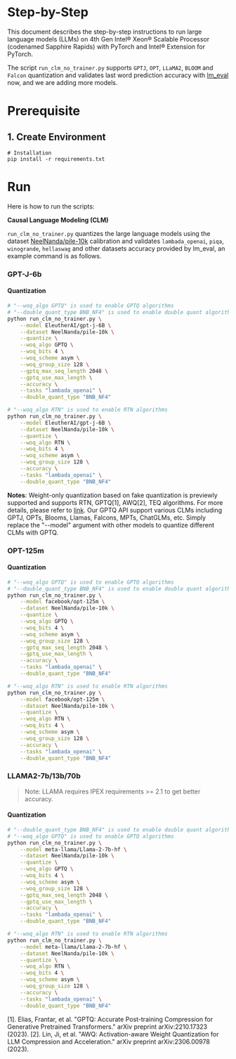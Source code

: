Step-by-Step
============
This document describes the step-by-step instructions to run large language models (LLMs) on 4th Gen Intel® Xeon® Scalable Processor (codenamed Sapphire Rapids) with PyTorch and Intel® Extension for PyTorch.

The script `run_clm_no_trainer.py` supports `GPTJ`, `OPT`, `LLaMA2`, `BLOOM` and `Falcon` quantization and validates last word prediction accuracy with [lm_eval](https://github.com/EleutherAI/lm-evaluation-harness.git) now, and we are adding more models.

# Prerequisite
## 1. Create Environment
```
# Installation
pip install -r requirements.txt
```

# Run

Here is how to run the scripts:

**Causal Language Modeling (CLM)**

`run_clm_no_trainer.py` quantizes the large language models using the dataset [NeelNanda/pile-10k](https://huggingface.co/datasets/NeelNanda/pile-10k) calibration and validates `lambada_openai`, `piqa`, `winogrande`, `hellaswag` and other datasets accuracy provided by lm_eval, an example command is as follows.
### GPT-J-6b

#### Quantization

```bash
# "--woq_algo GPTQ" is used to enable GPTQ algorithms
# "--double_quant_type BNB_NF4" is used to enable double quant algorithms
python run_clm_no_trainer.py \
    --model EleutherAI/gpt-j-6B \
    --dataset NeelNanda/pile-10k \
    --quantize \
    --woq_algo GPTQ \
    --woq_bits 4 \
    --woq_scheme asym \
    --woq_group_size 128 \
    --gptq_max_seq_length 2048 \
    --gptq_use_max_length \
    --accuracy \
    --tasks "lambada_openai" \
    --double_quant_type "BNB_NF4"

# "--woq_algo RTN" is used to enable RTN algorithms
python run_clm_no_trainer.py \
    --model EleutherAI/gpt-j-6B \
    --dataset NeelNanda/pile-10k \
    --quantize \
    --woq_algo RTN \
    --woq_bits 4 \
    --woq_scheme asym \
    --woq_group_size 128 \
    --accuracy \
    --tasks "lambada_openai" \
    --double_quant_type "BNB_NF4"
```
**Notes**: Weight-only quantization based on fake quantization is previewly supported and supports RTN, GPTQ[1], AWQ[2], TEQ algorithms. For more details, please refer to [link](https://github.com/intel/neural-compressor/blob/master/docs/source/quantization_weight_only.md). Our GPTQ API support various CLMs including GPTJ, OPTs, Blooms, Llamas, Falcons, MPTs, ChatGLMs, etc. Simply replace the "--model" argument with other models to quantize different CLMs with GPTQ.


### OPT-125m

#### Quantization

```bash
# "--woq_algo GPTQ" is used to enable GPTQ algorithms
# "--double_quant_type BNB_NF4" is used to enable double quant algorithms
python run_clm_no_trainer.py \
    --model facebook/opt-125m \
    --dataset NeelNanda/pile-10k \
    --quantize \
    --woq_algo GPTQ \
    --woq_bits 4 \
    --woq_scheme asym \
    --woq_group_size 128 \
    --gptq_max_seq_length 2048 \
    --gptq_use_max_length \
    --accuracy \
    --tasks "lambada_openai" \
    --double_quant_type "BNB_NF4"

# "--woq_algo RTN" is used to enable RTN algorithms
python run_clm_no_trainer.py \
    --model facebook/opt-125m \
    --dataset NeelNanda/pile-10k \
    --quantize \
    --woq_algo RTN \
    --woq_bits 4 \
    --woq_scheme asym \
    --woq_group_size 128 \
    --accuracy \
    --tasks "lambada_openai" \
    --double_quant_type "BNB_NF4"
```

### LLAMA2-7b/13b/70b
>Note: LLAMA requires IPEX requirements >= 2.1 to get better accuracy.
#### Quantization

```bash
# "--double_quant_type BNB_NF4" is used to enable double quant algorithms
# "--woq_algo GPTQ" is used to enable GPTQ algorithms
python run_clm_no_trainer.py \
    --model meta-llama/Llama-2-7b-hf \
    --dataset NeelNanda/pile-10k \
    --quantize \
    --woq_algo GPTQ \
    --woq_bits 4 \
    --woq_scheme asym \
    --woq_group_size 128 \
    --gptq_max_seq_length 2048 \
    --gptq_use_max_length \
    --accuracy \
    --tasks "lambada_openai" \
    --double_quant_type "BNB_NF4"

# "--woq_algo RTN" is used to enable RTN algorithms
python run_clm_no_trainer.py \
    --model meta-llama/Llama-2-7b-hf \
    --dataset NeelNanda/pile-10k \
    --quantize \
    --woq_algo RTN \
    --woq_bits 4 \
    --woq_scheme asym \
    --woq_group_size 128 \
    --accuracy \
    --tasks "lambada_openai" \
    --double_quant_type "BNB_NF4"
```


[1]. Elias, Frantar, et al. "GPTQ: Accurate Post-training Compression for Generative Pretrained Transformers." arXiv preprint arXiv:2210.17323 (2023).
[2]. Lin, Ji, et al. "AWQ: Activation-aware Weight Quantization for LLM Compression and Acceleration." arXiv preprint arXiv:2306.00978 (2023).
